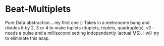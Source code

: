 # Beat-Multiplets
Pure Data abstraction... my first one :)
Takes in a metronome bang and divides it by 2, 3 or 4 to make tuplets (duplets, triplets, quadruplets).
v0 - needs a pulse and a millisecond setting independently (actual MS). I will try to eliminate this asap.
